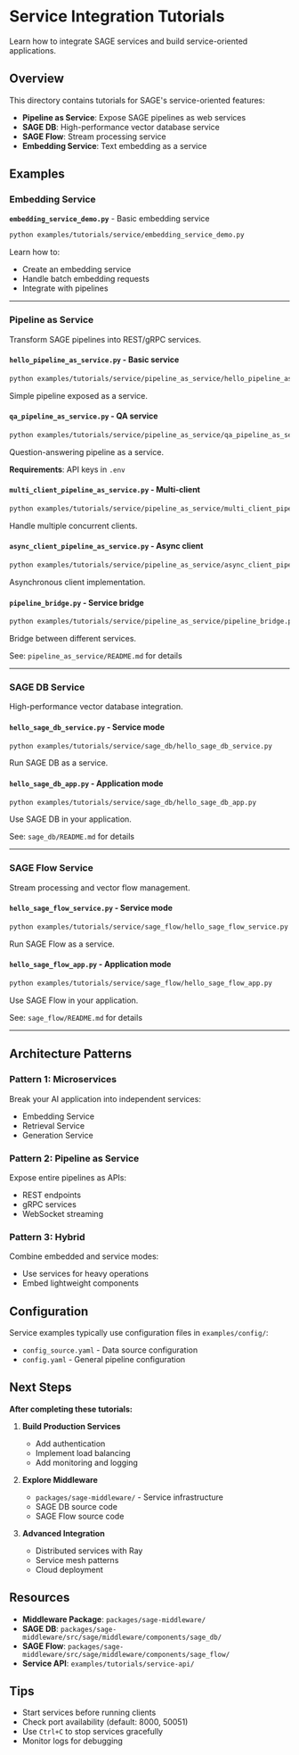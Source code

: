 # Service Integration Tutorials

Learn how to integrate SAGE services and build service-oriented applications.

## Overview

This directory contains tutorials for SAGE's service-oriented features:
- **Pipeline as Service**: Expose SAGE pipelines as web services
- **SAGE DB**: High-performance vector database service
- **SAGE Flow**: Stream processing service
- **Embedding Service**: Text embedding as a service

## Examples

### Embedding Service

**`embedding_service_demo.py`** - Basic embedding service
```bash
python examples/tutorials/service/embedding_service_demo.py
```

Learn how to:
- Create an embedding service
- Handle batch embedding requests
- Integrate with pipelines

---

### Pipeline as Service

Transform SAGE pipelines into REST/gRPC services.

#### **`hello_pipeline_as_service.py`** - Basic service
```bash
python examples/tutorials/service/pipeline_as_service/hello_pipeline_as_service.py
```

Simple pipeline exposed as a service.

#### **`qa_pipeline_as_service.py`** - QA service
```bash
python examples/tutorials/service/pipeline_as_service/qa_pipeline_as_service.py
```

Question-answering pipeline as a service.

**Requirements**: API keys in `.env`

#### **`multi_client_pipeline_as_service.py`** - Multi-client
```bash
python examples/tutorials/service/pipeline_as_service/multi_client_pipeline_as_service.py
```

Handle multiple concurrent clients.

#### **`async_client_pipeline_as_service.py`** - Async client
```bash
python examples/tutorials/service/pipeline_as_service/async_client_pipeline_as_service.py
```

Asynchronous client implementation.

#### **`pipeline_bridge.py`** - Service bridge
```bash
python examples/tutorials/service/pipeline_as_service/pipeline_bridge.py
```

Bridge between different services.

See: `pipeline_as_service/README.md` for details

---

### SAGE DB Service

High-performance vector database integration.

#### **`hello_sage_db_service.py`** - Service mode
```bash
python examples/tutorials/service/sage_db/hello_sage_db_service.py
```

Run SAGE DB as a service.

#### **`hello_sage_db_app.py`** - Application mode
```bash
python examples/tutorials/service/sage_db/hello_sage_db_app.py
```

Use SAGE DB in your application.

See: `sage_db/README.md` for details

---

### SAGE Flow Service

Stream processing and vector flow management.

#### **`hello_sage_flow_service.py`** - Service mode
```bash
python examples/tutorials/service/sage_flow/hello_sage_flow_service.py
```

Run SAGE Flow as a service.

#### **`hello_sage_flow_app.py`** - Application mode
```bash
python examples/tutorials/service/sage_flow/hello_sage_flow_app.py
```

Use SAGE Flow in your application.

See: `sage_flow/README.md` for details

---

## Architecture Patterns

### Pattern 1: Microservices
Break your AI application into independent services:
- Embedding Service
- Retrieval Service
- Generation Service

### Pattern 2: Pipeline as Service
Expose entire pipelines as APIs:
- REST endpoints
- gRPC services
- WebSocket streaming

### Pattern 3: Hybrid
Combine embedded and service modes:
- Use services for heavy operations
- Embed lightweight components

## Configuration

Service examples typically use configuration files in `examples/config/`:
- `config_source.yaml` - Data source configuration
- `config.yaml` - General pipeline configuration

## Next Steps

**After completing these tutorials:**

1. **Build Production Services**
   - Add authentication
   - Implement load balancing
   - Add monitoring and logging

2. **Explore Middleware**
   - `packages/sage-middleware/` - Service infrastructure
   - SAGE DB source code
   - SAGE Flow source code

3. **Advanced Integration**
   - Distributed services with Ray
   - Service mesh patterns
   - Cloud deployment

## Resources

- **Middleware Package**: `packages/sage-middleware/`
- **SAGE DB**: `packages/sage-middleware/src/sage/middleware/components/sage_db/`
- **SAGE Flow**: `packages/sage-middleware/src/sage/middleware/components/sage_flow/`
- **Service API**: `examples/tutorials/service-api/`

## Tips

- Start services before running clients
- Check port availability (default: 8000, 50051)
- Use `Ctrl+C` to stop services gracefully
- Monitor logs for debugging

